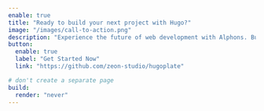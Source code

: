 ```yaml
---
enable: true
title: "Ready to build your next project with Hugo?"
image: "/images/call-to-action.png"
description: "Experience the future of web development with Alphons. Build lightning-fast static sites with ease and flexibility."
button:
  enable: true
  label: "Get Started Now"
  link: "https://github.com/zeon-studio/hugoplate"

# don't create a separate page
build:
  render: "never"
---
```


